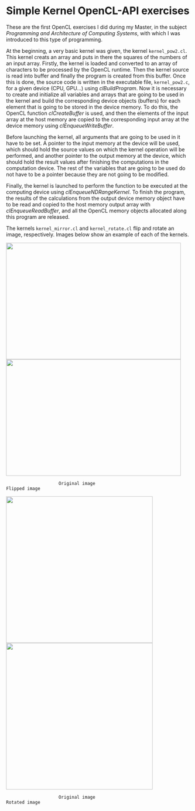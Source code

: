 # Simple Kernel OpenCL-API exercises
These are the first OpenCL exercises I did during my Master, in the subject _Programming and Architecture of Computing Systems_, with which I was introduced to this type of programming.

At the beginning, a very basic kernel was given, the kernel ``kernel_pow2.cl``. This kernel creats an array and puts in there the squares of the numbers of an input array. Firstly, the kernel is loaded and converted to an array of characters to be processed by the OpenCL runtime. Then the kernel source is read into buffer and finally the program is created from this buffer. Once this is done, the source code is written in the executable file, ``kernel_pow2.c``, for a given device (CPU, GPU…) using _clBuildProgram_. Now it is necessary to create and initialize all variables and arrays that are going to be used in the kernel and build the corresponding device objects (buffers) for each element that is going to be stored in the device memory. To do this, the OpenCL function _clCreateBuffer_ is used, and then the elements of the input array at the host memory are copied to the corresponding input array at the device memory using _clEnqueueWriteBuffer_.

Before launching the kernel, all arguments that are going to be used in it have to be set. A pointer to the input memory at the device will be used, which should hold the source values on which the kernel operation will be performed, and another pointer to the output memory at the device, which should hold the result values after finishing the computations in the computation device. The rest of the variables that are going to be used do not have to be a pointer because they are not going to be modified.

Finally, the kernel is launched to perform the function to be executed at the computing device using _clEnqueueNDRangeKernel_. To finish the program, the results of the calculations from the output device memory object have to be read and copied to the host memory output array with _clEnqueueReadBuffer_, and all the OpenCL memory objects allocated along this program are released.

The kernels ``kernel_mirror.cl`` and ``kernel_rotate.cl`` flip and rotate an image, respectively. Images below show an example of each of the kernels.

<img src="https://user-images.githubusercontent.com/71872419/155582219-76b9675a-f3b8-4726-8d11-901188d308b7.jpg" width="477" height="318"> <img src="https://user-images.githubusercontent.com/71872419/155582268-6f20af23-d38e-49b8-99b4-fcaa28f6e204.jpg" width="477" height="318">

                        Original image                                                    Flipped image

<img src="https://user-images.githubusercontent.com/71872419/155582501-32a5088d-7d10-4ae8-a3c9-722391189509.jpg" width="400" height="400"> <img src="https://user-images.githubusercontent.com/71872419/155582545-946abcbd-ff4c-404b-8c73-a13657e6abce.jpg" width="400" height="400">

                        Original image                                                    Rotated image
